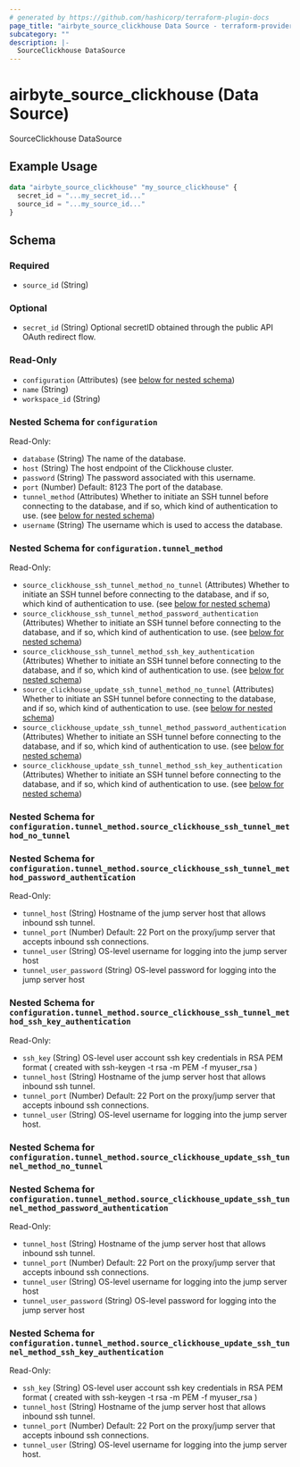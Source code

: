 ```yaml
---
# generated by https://github.com/hashicorp/terraform-plugin-docs
page_title: "airbyte_source_clickhouse Data Source - terraform-provider-airbyte"
subcategory: ""
description: |-
  SourceClickhouse DataSource
---
```


# airbyte_source_clickhouse (Data Source)

SourceClickhouse DataSource

## Example Usage

```terraform
data "airbyte_source_clickhouse" "my_source_clickhouse" {
  secret_id = "...my_secret_id..."
  source_id = "...my_source_id..."
}
```

<!-- schema generated by tfplugindocs -->
## Schema

### Required

- `source_id` (String)

### Optional

- `secret_id` (String) Optional secretID obtained through the public API OAuth redirect flow.

### Read-Only

- `configuration` (Attributes) (see [below for nested schema](#nestedatt--configuration))
- `name` (String)
- `workspace_id` (String)

<a id="nestedatt--configuration"></a>
### Nested Schema for `configuration`

Read-Only:

- `database` (String) The name of the database.
- `host` (String) The host endpoint of the Clickhouse cluster.
- `password` (String) The password associated with this username.
- `port` (Number) Default: 8123
The port of the database.
- `tunnel_method` (Attributes) Whether to initiate an SSH tunnel before connecting to the database, and if so, which kind of authentication to use. (see [below for nested schema](#nestedatt--configuration--tunnel_method))
- `username` (String) The username which is used to access the database.

<a id="nestedatt--configuration--tunnel_method"></a>
### Nested Schema for `configuration.tunnel_method`

Read-Only:

- `source_clickhouse_ssh_tunnel_method_no_tunnel` (Attributes) Whether to initiate an SSH tunnel before connecting to the database, and if so, which kind of authentication to use. (see [below for nested schema](#nestedatt--configuration--tunnel_method--source_clickhouse_ssh_tunnel_method_no_tunnel))
- `source_clickhouse_ssh_tunnel_method_password_authentication` (Attributes) Whether to initiate an SSH tunnel before connecting to the database, and if so, which kind of authentication to use. (see [below for nested schema](#nestedatt--configuration--tunnel_method--source_clickhouse_ssh_tunnel_method_password_authentication))
- `source_clickhouse_ssh_tunnel_method_ssh_key_authentication` (Attributes) Whether to initiate an SSH tunnel before connecting to the database, and if so, which kind of authentication to use. (see [below for nested schema](#nestedatt--configuration--tunnel_method--source_clickhouse_ssh_tunnel_method_ssh_key_authentication))
- `source_clickhouse_update_ssh_tunnel_method_no_tunnel` (Attributes) Whether to initiate an SSH tunnel before connecting to the database, and if so, which kind of authentication to use. (see [below for nested schema](#nestedatt--configuration--tunnel_method--source_clickhouse_update_ssh_tunnel_method_no_tunnel))
- `source_clickhouse_update_ssh_tunnel_method_password_authentication` (Attributes) Whether to initiate an SSH tunnel before connecting to the database, and if so, which kind of authentication to use. (see [below for nested schema](#nestedatt--configuration--tunnel_method--source_clickhouse_update_ssh_tunnel_method_password_authentication))
- `source_clickhouse_update_ssh_tunnel_method_ssh_key_authentication` (Attributes) Whether to initiate an SSH tunnel before connecting to the database, and if so, which kind of authentication to use. (see [below for nested schema](#nestedatt--configuration--tunnel_method--source_clickhouse_update_ssh_tunnel_method_ssh_key_authentication))

<a id="nestedatt--configuration--tunnel_method--source_clickhouse_ssh_tunnel_method_no_tunnel"></a>
### Nested Schema for `configuration.tunnel_method.source_clickhouse_ssh_tunnel_method_no_tunnel`


<a id="nestedatt--configuration--tunnel_method--source_clickhouse_ssh_tunnel_method_password_authentication"></a>
### Nested Schema for `configuration.tunnel_method.source_clickhouse_ssh_tunnel_method_password_authentication`

Read-Only:

- `tunnel_host` (String) Hostname of the jump server host that allows inbound ssh tunnel.
- `tunnel_port` (Number) Default: 22
Port on the proxy/jump server that accepts inbound ssh connections.
- `tunnel_user` (String) OS-level username for logging into the jump server host
- `tunnel_user_password` (String) OS-level password for logging into the jump server host


<a id="nestedatt--configuration--tunnel_method--source_clickhouse_ssh_tunnel_method_ssh_key_authentication"></a>
### Nested Schema for `configuration.tunnel_method.source_clickhouse_ssh_tunnel_method_ssh_key_authentication`

Read-Only:

- `ssh_key` (String) OS-level user account ssh key credentials in RSA PEM format ( created with ssh-keygen -t rsa -m PEM -f myuser_rsa )
- `tunnel_host` (String) Hostname of the jump server host that allows inbound ssh tunnel.
- `tunnel_port` (Number) Default: 22
Port on the proxy/jump server that accepts inbound ssh connections.
- `tunnel_user` (String) OS-level username for logging into the jump server host.


<a id="nestedatt--configuration--tunnel_method--source_clickhouse_update_ssh_tunnel_method_no_tunnel"></a>
### Nested Schema for `configuration.tunnel_method.source_clickhouse_update_ssh_tunnel_method_no_tunnel`


<a id="nestedatt--configuration--tunnel_method--source_clickhouse_update_ssh_tunnel_method_password_authentication"></a>
### Nested Schema for `configuration.tunnel_method.source_clickhouse_update_ssh_tunnel_method_password_authentication`

Read-Only:

- `tunnel_host` (String) Hostname of the jump server host that allows inbound ssh tunnel.
- `tunnel_port` (Number) Default: 22
Port on the proxy/jump server that accepts inbound ssh connections.
- `tunnel_user` (String) OS-level username for logging into the jump server host
- `tunnel_user_password` (String) OS-level password for logging into the jump server host


<a id="nestedatt--configuration--tunnel_method--source_clickhouse_update_ssh_tunnel_method_ssh_key_authentication"></a>
### Nested Schema for `configuration.tunnel_method.source_clickhouse_update_ssh_tunnel_method_ssh_key_authentication`

Read-Only:

- `ssh_key` (String) OS-level user account ssh key credentials in RSA PEM format ( created with ssh-keygen -t rsa -m PEM -f myuser_rsa )
- `tunnel_host` (String) Hostname of the jump server host that allows inbound ssh tunnel.
- `tunnel_port` (Number) Default: 22
Port on the proxy/jump server that accepts inbound ssh connections.
- `tunnel_user` (String) OS-level username for logging into the jump server host.


